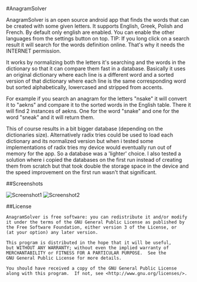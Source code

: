 #AnagramSolver

AnagramSolver is an open source android app that finds the words that can be created with some given letters.
It supports English, Greek, Polish and French. By default only english are enabled.
You can enable the other languages from the settings button on top.
TIP: If you long click on a search result it will search for the words definition online. That's why it needs the INTERNET permission.

It works by normalizing both the letters it's searching and the words in the dictionary so that it can compare them fast in a database. Basically it uses an original dictionary where each line is a different word and a sorted version of that dictionary where each line is the same corresponding word but sorted alphabetically, lowercased and stripped from accents. 

For example if you search an anagram for the letters "nsake" it will convert it to "aekns" and compare it to the sorted words in the English table. There it will find 2 instances of aekns. One for the word "snake" and one for the word "sneak" and it will return them. 

This of course results in a bit bigger database (depending on the dictionaries size). Alternatively radix tries could be used to load each dictionary and its normalized version but when i tested some implementations of radix tries my device would eventually run out of memory for the app. So a database was a 'lighter' choice. I also tested a solution where i copied the databases on the first run instead of creating them from scratch but that took double the storage space in the device and the speed improvement on the first run wasn't that significant.


##Screenshots

![Screenshot1](https://raw.github.com/uberspot/AnagramSolver/master/screenshot1.png)
![Screenshot2](https://raw.github.com/uberspot/AnagramSolver/master/screenshot2.png)

##License

    AnagramSolver is free software: you can redistribute it and/or modify
    it under the terms of the GNU General Public License as published by
    the Free Software Foundation, either version 3 of the License, or
    (at your option) any later version.
    
    This program is distributed in the hope that it will be useful,
    but WITHOUT ANY WARRANTY; without even the implied warranty of
    MERCHANTABILITY or FITNESS FOR A PARTICULAR PURPOSE.  See the
    GNU General Public License for more details.
    
    You should have received a copy of the GNU General Public License
    along with this program.  If not, see <http://www.gnu.org/licenses/>.
